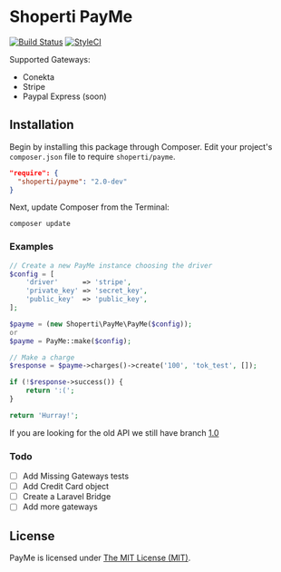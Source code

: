 # Shoperti PayMe

[![Build Status](https://travis-ci.org/Shoperti/Payme.svg)](https://travis-ci.org/Shoperti/Payme)
[![StyleCI](https://styleci.io/repos/24345061/shield?style=flat)](https://styleci.io/repos/24345061)

Supported Gateways:
* Conekta
* Stripe
* Paypal Express (soon)

## Installation

Begin by installing this package through Composer. Edit your project's `composer.json` file to require `shoperti/payme`.

```json
"require": {
  "shoperti/payme": "2.0-dev"
}
```

Next, update Composer from the Terminal:

	composer update

### Examples

```php
// Create a new PayMe instance choosing the driver
$config = [
	'driver'      => 'stripe',
	'private_key' => 'secret_key',
	'public_key'  => 'public_key',
];

$payme = (new Shoperti\PayMe\PayMe($config));
or
$payme = PayMe::make($config);

// Make a charge
$response = $payme->charges()->create('100', 'tok_test', []);

if (!$response->success()) {
    return ':(';
}

return 'Hurray!';
```

If you are looking for the old API we still have branch [1.0](https://github.com/Shoperti/Payme/tree/1.0)

### Todo

- [ ] Add Missing Gateways tests
- [ ] Add Credit Card object
- [ ] Create a Laravel Bridge
- [ ] Add more gateways

## License

PayMe is licensed under [The MIT License (MIT)](LICENSE).
